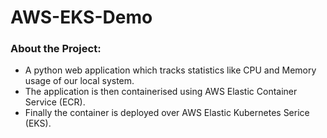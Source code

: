 # AWS-EKS-Demo
### About the Project:
- A python web application which tracks statistics like CPU and Memory usage of our local system.
- The application is then containerised using AWS Elastic Container Service (ECR).
- Finally the container is deployed over AWS Elastic Kubernetes Serice (EKS).